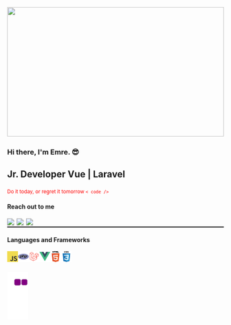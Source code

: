 
<img width="100%" height="300" src="https://media0.giphy.com/media/HscDLzkO8EOTmgkhQP/giphy.gif?cid=ecf05e47h6xesyn7euqb0mnc3hokas2be953s1gklvtek2nv&rid=giphy.gif&ct=g">

### Hi there, I'm Emre. :sunglasses:

##  Jr. Developer Vue | Laravel

<font color="red"> <small> Do it today, or regret it tomorrow  ` < code /> ` </small> </font>

#### Reach out to me

[<img align="left" width="22" src="https://unpkg.com/simple-icons@v6/icons/linkedin.svg"   />][linkedin]
[<img align="left" width="22" src="https://unpkg.com/simple-icons@v6/icons/instagram.svg"  />][instagram]
[<img align="left" width="22" src="https://unpkg.com/simple-icons@v6/icons/google.svg"  />][mail]

<br>
<hr style="height:2px; margin-top:2px; ">

#### Languages and Frameworks
<img align="left" src="https://raw.githubusercontent.com/github/explore/56a826d05cf762b2b50ecbe7d492a839b04f3fbf/topics/javascript/javascript.png" width="25" height="25">
<img align="left" src="https://raw.githubusercontent.com/github/explore/56a826d05cf762b2b50ecbe7d492a839b04f3fbf/topics/php/php.png" width="25" height="25">
<img align="left" src="https://raw.githubusercontent.com/github/explore/56a826d05cf762b2b50ecbe7d492a839b04f3fbf/topics/laravel/laravel.png" width="25" height="25">
<img align="left" src="https://raw.githubusercontent.com/github/explore/56a826d05cf762b2b50ecbe7d492a839b04f3fbf/topics/vue/vue.png" width="25" height="25">
<img align="left" src="https://raw.githubusercontent.com/github/explore/56a826d05cf762b2b50ecbe7d492a839b04f3fbf/topics/html/html.png" width="25" height="25">
<img align="left" src="https://raw.githubusercontent.com/github/explore/56a826d05cf762b2b50ecbe7d492a839b04f3fbf/topics/css/css.png" width="25" height="25">
<br>
<br>



[linkedin]: https://www.linkedin.com/in/emrealsan/
[instagram]: https://www.instagram.com/emralsan/
[mail]: mailto:emrealsandev@gmail.com

![snake gif](https://github.com/emrealsandev/emrealsann/blob/output/github-contribution-grid-snake.gif)

